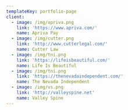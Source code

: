 ```yaml
---
templateKey: portfolio-page
client:
  - image: /img/apriva.png
    link: 'https://www.apriva.com/'
    name: Apriva Pay
  - image: /img/cutter.png
    link: 'http://www.cutterlegal.com/'
    name: Cutter Law
  - image: /img/tni.png
    link: 'https://lifeisbeautiful.com/'
    name: Life Is Beautiful
  - image: /img/tni.png
    link: 'https://thenevadaindependent.com/'
    name: The Nevada Independent
  - image: /img/vs.png
    link: 'http://valleyspine.net'
    name: Valley Spine
---
```


